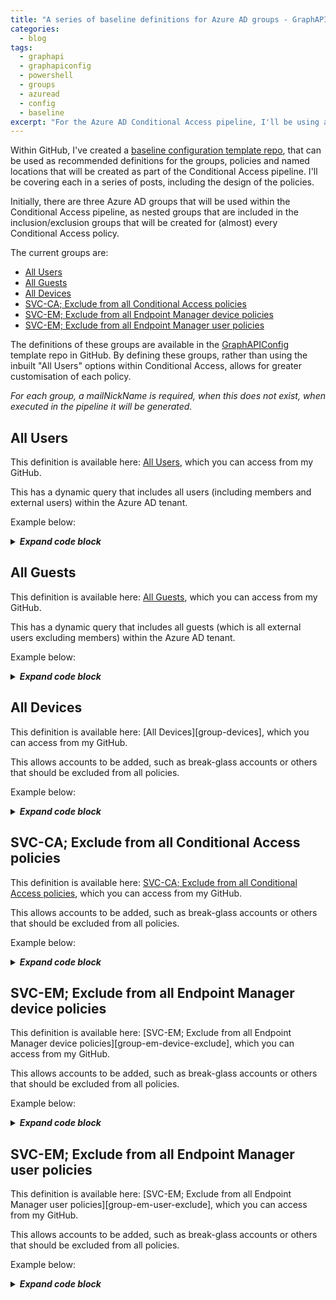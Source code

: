 ```yaml
---
title: "A series of baseline definitions for Azure AD groups - GraphAPIConfig"
categories:
  - blog
tags:
  - graphapi
  - graphapiconfig
  - powershell
  - groups
  - azuread
  - config
  - baseline
excerpt: "For the Azure AD Conditional Access pipeline, I'll be using a series of dependent groups to be used in the inclusion/exclusion groups..."
---
```

Within GitHub, I've created a [baseline configuration template repo][GraphAPIConfig], that can be used as recommended definitions for the groups, policies and named locations that will be created as part of the Conditional Access pipeline. I'll be covering each in a series of posts, including the design of the policies.

Initially, there are three Azure AD groups that will be used within the Conditional Access pipeline, as nested groups that are included in the inclusion/exclusion groups that will be created for (almost) every Conditional Access policy.

The current groups are:
- [All Users](#all-users)
- [All Guests](#all-guests)
- [All Devices](#all-devices)
- [SVC-CA; Exclude from all Conditional Access policies](#svc-ca-exclude-from-all-conditional-access-policies)
- [SVC-EM; Exclude from all Endpoint Manager device policies](#svc-em-exclude-from-all-endpoint-manager-device-policies)
- [SVC-EM; Exclude from all Endpoint Manager user policies](#svc-em-exclude-from-all-endpoint-manager-user-policies)

The definitions of these groups are available in the [GraphAPIConfig][GraphAPIConfig] template repo in GitHub. By defining these groups, rather than using the inbuilt "All Users" options within Conditional Access, allows for greater customisation of each policy.

_For each group, a mailNickName is required, when this does not exist, when executed in the pipeline it will be generated._

## All Users
This definition is available here: [All Users][group-users], which you can access from my GitHub.

This has a dynamic query that includes all users (including members and external users) within the Azure AD tenant.

Example below:

<details>
  <summary><em><strong>Expand code block</strong></em></summary>

```json
{
  "description": "Dynamic query that includes all users (including guests and external users) within the directory",
  "displayName": "All Users",
  "groupTypes": [
    "DynamicMembership"
  ],
  "mailEnabled": false,
  "membershipRule": "(user.objectId -ne null)",
  "membershipRuleProcessingState": "On",
  "securityEnabled": true,
}
```

</details>

## All Guests
This definition is available here: [All Guests][group-guests], which you can access from my GitHub.

This has a dynamic query that includes all guests (which is all external users excluding members) within the Azure AD tenant.

Example below:

<details>
  <summary><em><strong>Expand code block</strong></em></summary>

```json
{
  "description": "Dynamic query that includes all quests (including external users) within the directory",
  "displayName": "All Guests",
  "groupTypes": [
    "DynamicMembership"
  ],
  "mailEnabled": false,
  "membershipRule": "(user.userType -ne \"member\")",
  "membershipRuleProcessingState": "On",
  "securityEnabled": true,
}
```

</details>

## All Devices
This definition is available here: [All Devices][group-devices], which you can access from my GitHub.

This allows accounts to be added, such as break-glass accounts or others that should be excluded from all policies.

Example below:

<details>
  <summary><em><strong>Expand code block</strong></em></summary>

```json
TO DO
```

</details>

## SVC-CA; Exclude from all Conditional Access policies
This definition is available here: [SVC-CA; Exclude from all Conditional Access policies][group-exclude], which you can access from my GitHub.

This allows accounts to be added, such as break-glass accounts or others that should be excluded from all policies.

Example below:

<details>
  <summary><em><strong>Expand code block</strong></em></summary>

```json
{
  "description": "Contains the Break Glass accounts and any other account that should all be excluded from Conditional Access",
  "displayName": "SVC-CA; Exclude from all Conditional Access Policies",
  "mailEnabled": false,
  "securityEnabled": true,
}
```

</details>

## SVC-EM; Exclude from all Endpoint Manager device policies
This definition is available here: [SVC-EM; Exclude from all Endpoint Manager device policies][group-em-device-exclude], which you can access from my GitHub.

This allows accounts to be added, such as break-glass accounts or others that should be excluded from all policies.

Example below:

<details>
  <summary><em><strong>Expand code block</strong></em></summary>

```json
TODO
```

</details>

## SVC-EM; Exclude from all Endpoint Manager user policies
This definition is available here: [SVC-EM; Exclude from all Endpoint Manager user policies][group-em-user-exclude], which you can access from my GitHub.

This allows accounts to be added, such as break-glass accounts or others that should be excluded from all policies.

Example below:

<details>
  <summary><em><strong>Expand code block</strong></em></summary>

```json
TODO
```

</details>

[group-users]: https://github.com/wesley-trust/GraphAPIConfig/blob/main/AzureAD/Groups/All%20Users.json
[group-guests]: https://github.com/wesley-trust/GraphAPIConfig/blob/main/AzureAD/Groups/All%20Guests.json
[group-exclude]: https://github.com/wesley-trust/GraphAPIConfig/blob/main/AzureAD/Groups/SVC-CA/SVC-CA%3B%20Exclude%20from%20all%20Conditional%20Access%20Policies.json
[GraphAPIConfig]: https://github.com/wesley-trust/GraphAPIConfig